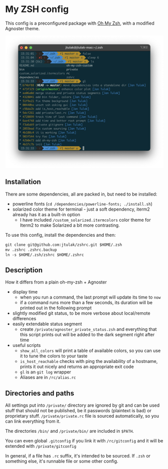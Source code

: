 My ZSH config
===============
This config is a preconfigured package with [Oh My Zsh](https://ohmyz.sh), with a modified Agnoster theme.

![A screenshot with the config](screenshot.png)

Installation
------------
There are some dependencies, all are packed in, but need to be installed:
 
 - powerline fonts (`cd /dependencies/powerline-fonts; ./install.sh`)
 - solarized color theme for terminal - just a soft dependency, iterm2 already has it as a built-in option
    - I have included `/custom_solarized.itermcolors` color theme for Iterm2 to make Solarized a bit more contrasting.

 To use this config, install the dependencies and then:
 
```
git clone git@github.com:jtulak/zshrc.git $HOME/.zsh
mv .zshrc .zshrc.backup
ln -s $HOME/.zsh/zshrc $HOME/.zshrc
```

Description
------------
How it differs from a plain oh-my-zsh + Agnoster
- display time
    - when you run a command, the last prompt will update its time to `now` 
    - if a command runs more than a few seconds, its duration will be printed out in the following prompt
- slightly modified git status, to be more verbose about local/remote differences
- easily extendable status segment
    - create `/private/agnoster_private_status.zsh` and everything that this script prints out will be added to the dark segment right after time
- useful scripts
    - `show_all_colors` will print a table of available colors, so you can use it to tune the colors to your taste
    - `is_host_reachable` checks with ping the availability of a hostname, prints it out nicely and returns an appropriate exit code
    - `gl` is an `git log` wrapper
    - Aliases are in `/rc/alias.rc`


Directories and paths
---------------------
All settings put into `/private/` directory are ignored by git and can be used stuff that should not be published, be it passwords (plaintext is bad) or proprietary stuff. `/private/private.rc` file is sourced automatically, so you can link everything from it.

The directories `/bin/` and `/private/bin/` are included in `$PATH`.

You can even global `.gitconfig` if you link it with `/rc/gitconfig` and it will be extended with `/private/gitconfig`

In general, if a file has `.rc` suffix, it's intended to be sourced. If `.zsh` or something else, it's runnable file or some other config.